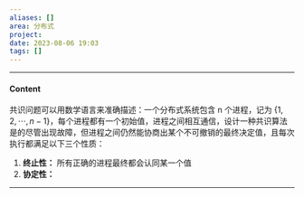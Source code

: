 ```yaml
---
aliases: []
area: 分布式
project: 
date: 2023-08-06 19:03
tags: []
---
```

---
#### Content
共识问题可以用数学语言来准确描述：一个分布式系统包含 n 个进程，记为 $\{1,2,\cdots,n-1\}$，每个进程都有一个初始值，进程之间相互通信，设计一种共识算法是的尽管出现故障，但进程之间仍然能协商出某个不可撤销的最终决定值，且每次执行都满足以下三个性质：
1. **终止性：** 所有正确的进程最终都会认同某一个值
2. **协定性：** 





---
